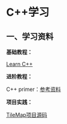 # C++学习

## 一、学习资料

**基础教程：** 

[Learn C++](https://markdown.com.cn)

**进阶教程：**

C++ primer：[参考资料](https://github.com/ShujiaHuang/Cpp-Primer-Plus-6th)

**项目实践：**

[TileMap项目源码](https://github.com/mapeditor/tiled?tab=readme-ov-file)